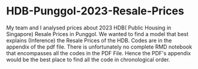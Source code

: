 # HDB-Punggol-2023-Resale-Prices
My team and I analysed prices about 2023 HDB( Public Housing in Singapore) Resale Prices in Punggol. We wanted to find a model that best explains (Inference) the Resale Prices of the HDB. Codes are in the appendix of the pdf file. There is unfortunately no complete RMD notebook that encompasses all the codes in the PDF File. Hence the PDF's appendix would be the best place to find all the code in chronological order.
